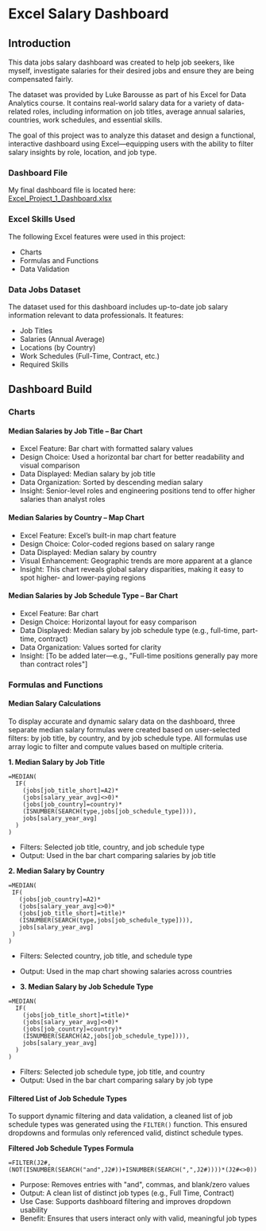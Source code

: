 # Excel Salary Dashboard

## Introduction

This data jobs salary dashboard was created to help job seekers, like myself, investigate salaries for their desired jobs and ensure they are being compensated fairly.

The dataset was provided by Luke Barousse as part of his Excel for Data Analytics course. It contains real-world salary data for a variety of data-related roles, including information on job titles, average annual salaries, countries, work schedules, and essential skills.

The goal of this project was to analyze this dataset and design a functional, interactive dashboard using Excel—equipping users with the ability to filter salary insights by role, location, and job type.

### Dashboard File

My final dashboard file is located here:  
[Excel_Project_1_Dashboard.xlsx](Excel_Project_1_Dashboard.xlsx)

### Excel Skills Used

The following Excel features were used in this project:
- Charts
- Formulas and Functions
- Data Validation

### Data Jobs Dataset

The dataset used for this dashboard includes up-to-date job salary information relevant to data professionals. It features:
- Job Titles
- Salaries (Annual Average)
- Locations (by Country)
- Work Schedules (Full-Time, Contract, etc.)
- Required Skills

## Dashboard Build

### Charts

#### Median Salaries by Job Title – Bar Chart

- Excel Feature: Bar chart with formatted salary values
- Design Choice: Used a horizontal bar chart for better readability and visual comparison
- Data Displayed: Median salary by job title
- Data Organization: Sorted by descending median salary
- Insight: Senior-level roles and engineering positions tend to offer higher salaries than analyst roles

#### Median Salaries by Country – Map Chart

- Excel Feature: Excel’s built-in map chart feature
- Design Choice: Color-coded regions based on salary range
- Data Displayed: Median salary by country
- Visual Enhancement: Geographic trends are more apparent at a glance
- Insight: This chart reveals global salary disparities, making it easy to spot higher- and lower-paying regions

#### Median Salaries by Job Schedule Type – Bar Chart

- Excel Feature: Bar chart
- Design Choice: Horizontal layout for easy comparison
- Data Displayed: Median salary by job schedule type (e.g., full-time, part-time, contract)
- Data Organization: Values sorted for clarity
- Insight: [To be added later—e.g., "Full-time positions generally pay more than contract roles"]

### Formulas and Functions

#### Median Salary Calculations

To display accurate and dynamic salary data on the dashboard, three separate median salary formulas were created based on user-selected filters: by job title, by country, and by job schedule type. All formulas use array logic to filter and compute values based on multiple criteria.

**1. Median Salary by Job Title**

```excel
=MEDIAN(
  IF(
    (jobs[job_title_short]=A2)*
    (jobs[salary_year_avg]<>0)*
    (jobs[job_country]=country)*
    (ISNUMBER(SEARCH(type,jobs[job_schedule_type]))),
    jobs[salary_year_avg]
  )
)
```
- Filters: Selected job title, country, and job schedule type
- Output: Used in the bar chart comparing salaries by job title

**2. Median Salary by Country**

```excel
=MEDIAN(
 IF(
   (jobs[job_country]=A2)*
   (jobs[salary_year_avg]<>0)*
   (jobs[job_title_short]=title)*
   (ISNUMBER(SEARCH(type,jobs[job_schedule_type]))),
   jobs[salary_year_avg]
 )
)
```
- Filters: Selected country, job title, and schedule type
- Output: Used in the map chart showing salaries across countries

- **3. Median Salary by Job Schedule Type**

```excel
=MEDIAN(
  IF(
    (jobs[job_title_short]=title)*
    (jobs[salary_year_avg]<>0)*
    (jobs[job_country]=country)*
    (ISNUMBER(SEARCH(A2,jobs[job_schedule_type]))),
    jobs[salary_year_avg]
  )
)
```
- Filters: Selected job schedule type, job title, and country
- Output: Used in the bar chart comparing salary by job type

#### Filtered List of Job Schedule Types

To support dynamic filtering and data validation, a cleaned list of job schedule types was generated using the `FILTER()` function. This ensured dropdowns and formulas only referenced valid, distinct schedule types.

**Filtered Job Schedule Types Formula**

```excel
=FILTER(J2#,(NOT(ISNUMBER(SEARCH("and",J2#))+ISNUMBER(SEARCH(",",J2#))))*(J2#<>0))
```
- Purpose: Removes entries with "and", commas, and blank/zero values
- Output: A clean list of distinct job types (e.g., Full Time, Contract)
- Use Case: Supports dashboard filtering and improves dropdown usability
- Benefit: Ensures that users interact only with valid, meaningful job types


